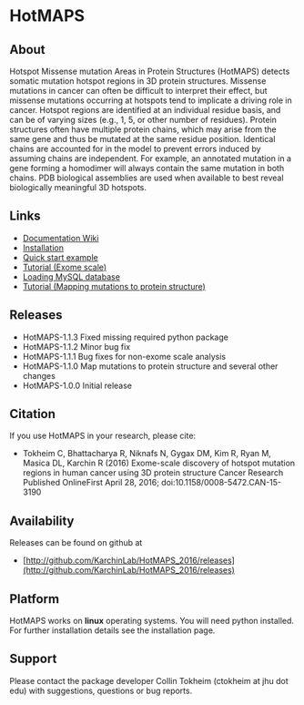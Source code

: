 # HotMAPS

## About

Hotspot Missense mutation Areas in Protein Structures (HotMAPS) detects somatic mutation hotspot regions in 3D protein structures. Missense mutations in cancer can often be difficult to interpret their effect, but missense mutations occurring at hotspots tend to implicate a driving role in cancer. Hotspot regions are identified at an individual residue basis, and can be of varying sizes (e.g., 1, 5, or other number of residues). Protein structures often have multiple protein chains, which may arise from the same gene and thus be mutated at the same residue position. Identical chains are accounted for in the model to prevent errors induced by assuming chains are independent. For example, an annotated mutation in a gene forming a homodimer will always contain the same mutation in both chains. PDB biological assemblies are used when available to best reveal biologically meaningful 3D hotspots.

## Links

* [Documentation Wiki](http://github.com/KarchinLab/HotMAPS_2016/wiki/Home)
* [Installation](http://github.com/KarchinLab/HotMAPS_2016/wiki/Installation)
* <a href="http://github.com/KarchinLab/HotMAPS_2016/wiki/Quick-start">Quick start example</a>
* <a href="http://github.com/KarchinLab/HotMAPS_2016/wiki/Tutorial-(Exome-scale)">Tutorial (Exome scale)</a>
* <a href="http://github.com/KarchinLab/HotMAPS_2016/wiki/MySQL-database">Loading MySQL database</a>
* <a href="http://github.com/KarchinLab/HotMAPS_2016/wiki/Tutorial-(Mapping-mutations)">Tutorial (Mapping mutations to protein structure)</a>

## Releases

* HotMAPS-1.1.3 Fixed missing required python package
* HotMAPS-1.1.2 Minor bug fix
* HotMAPS-1.1.1 Bug fixes for non-exome scale analysis
* HotMAPS-1.1.0 Map mutations to protein structure and several other changes
* HotMAPS-1.0.0 Initial release

## Citation

If you use HotMAPS in your research, please cite:

* Tokheim C, Bhattacharya R, Niknafs N, Gygax DM, Kim R, Ryan M, Masica DL, Karchin R (2016) Exome-scale discovery of hotspot mutation regions in human cancer using 3D protein structure Cancer Research Published OnlineFirst April 28, 2016; doi:10.1158/0008-5472.CAN-15-3190

## Availability

Releases can be found on github at

* [http://github.com/KarchinLab/HotMAPS_2016/releases](http://github.com/KarchinLab/HotMAPS_2016/releases)

## Platform

HotMAPS works on **linux** operating systems. You will need python installed. For further installation details see the installation page.

## Support

Please contact the package developer Collin Tokheim (ctokheim at jhu dot edu) with suggestions, questions or bug reports.
